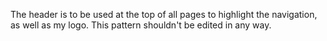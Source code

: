 The header is to be used at the top of all pages to highlight the navigation, as well as my logo. This pattern shouldn't be edited in any way.
